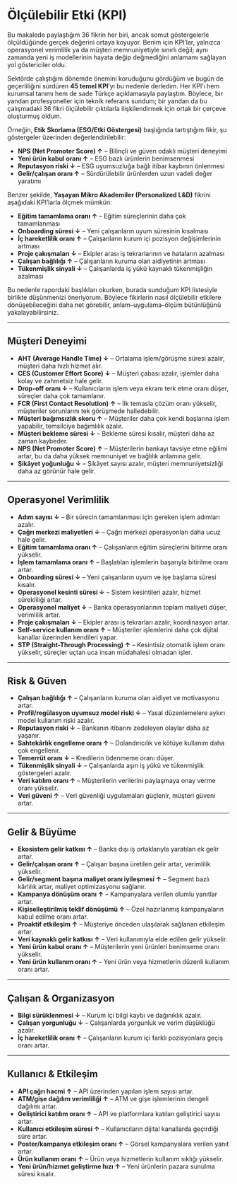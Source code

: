 # Ölçülebilir Etki (KPI)

Bu makalede paylaştığım 36 fikrin her biri, ancak somut göstergelerle ölçüldüğünde gerçek değerini ortaya koyuyor. Benim için KPI’lar, yalnızca operasyonel verimlilik ya da müşteri memnuniyetiyle sınırlı değil; aynı zamanda yeni iş modellerinin hayata değip değmediğini anlamamı sağlayan yol göstericiler oldu. 

Sektörde çalıştığım dönemde önemini koruduğunu gördüğüm ve bugün de geçerliliğini sürdüren **45 temel KPI**’yı bu nedenle derledim. Her KPI’ı hem kurumsal tanımı hem de sade Türkçe açıklamasıyla paylaştım. Böylece, bir yandan profesyoneller için teknik referans sundum; bir yandan da bu çalışmadaki 36 fikri ölçülebilir çıktılarla ilişkilendirmek için ortak bir çerçeve oluşturmuş oldum.  

Örneğin, **Etik Skorlama (ESG/Etki Göstergesi)** başlığında tartıştığım fikir, şu göstergeler üzerinden değerlendirilebilir:  
- **NPS (Net Promoter Score) ↑** – Bilinçli ve güven odaklı müşteri deneyimi  
- **Yeni ürün kabul oranı ↑** – ESG bazlı ürünlerin benimsenmesi  
- **Reputasyon riski ↓** – ESG uyumsuzluğa bağlı itibar kaybının önlenmesi  
- **Gelir/çalışan oranı ↑** – Sürdürülebilir ürünlerden uzun vadeli değer yaratımı 

Benzer şekilde, **Yaşayan Mikro Akademiler (Personalized L&D)** fikrini aşağıdaki KPI’larla ölçmek mümkün:  
- **Eğitim tamamlama oranı ↑** – Eğitim süreçlerinin daha çok tamamlanması  
- **Onboarding süresi ↓** – Yeni çalışanların uyum süresinin kısalması  
- **İç hareketlilik oranı ↑** – Çalışanların kurum içi pozisyon değişimlerinin artması  
- **Proje çakışmaları ↓** – Ekipler arası iş tekrarlarının ve hataların azalması  
- **Çalışan bağlılığı ↑** – Çalışanların kuruma olan aidiyetinin artması  
- **Tükenmişlik sinyali ↓** – Çalışanlarda iş yükü kaynaklı tükenmişliğin azalması 

Bu nedenle rapordaki başlıkları okurken, burada sunduğum KPI listesiyle birlikte düşünmenizi öneriyorum. Böylece fikirlerin nasıl ölçülebilir etkilere dönüşebileceğini daha net görebilir, anlam–uygulama–ölçüm bütünlüğünü yakalayabilirsiniz.

---

## Müşteri Deneyimi
- **AHT (Average Handle Time) ↓** – Ortalama işlem/görüşme süresi azalır, müşteri daha hızlı hizmet alır.  
- **CES (Customer Effort Score) ↓** – Müşteri çabası azalır, işlemler daha kolay ve zahmetsiz hale gelir.  
- **Drop-off oranı ↓** – Kullanıcıların işlem veya ekranı terk etme oranı düşer, süreçler daha çok tamamlanır.  
- **FCR (First Contact Resolution) ↑** – İlk temasla çözüm oranı yükselir, müşteriler sorunlarını tek görüşmede halledebilir.  
- **Müşteri bağımsızlık skoru ↑** – Müşteriler daha çok kendi başlarına işlem yapabilir, temsilciye bağımlılık azalır.  
- **Müşteri bekleme süresi ↓** – Bekleme süresi kısalır, müşteri daha az zaman kaybeder.  
- **NPS (Net Promoter Score) ↑** – Müşterilerin bankayı tavsiye etme eğilimi artar, bu da daha yüksek memnuniyet ve bağlılık anlamına gelir.  
- **Şikâyet yoğunluğu ↓** – Şikâyet sayısı azalır, müşteri memnuniyetsizliği daha az görünür hale gelir.  

---

## Operasyonel Verimlilik
- **Adım sayısı ↓** – Bir sürecin tamamlanması için gereken işlem adımları azalır.  
- **Çağrı merkezi maliyetleri ↓** – Çağrı merkezi operasyonları daha ucuz hale gelir.  
- **Eğitim tamamlama oranı ↑** – Çalışanların eğitim süreçlerini bitirme oranı yükselir.  
- **İşlem tamamlama oranı ↑** – Başlatılan işlemlerin başarıyla bitirilme oranı artar.  
- **Onboarding süresi ↓** – Yeni çalışanların uyum ve işe başlama süresi kısalır.  
- **Operasyonel kesinti süresi ↓** – Sistem kesintileri azalır, hizmet sürekliliği artar.  
- **Operasyonel maliyet ↓** – Banka operasyonlarının toplam maliyeti düşer, verimlilik artar.  
- **Proje çakışmaları ↓** – Ekipler arası iş tekrarları azalır, koordinasyon artar.  
- **Self-service kullanım oranı ↑** – Müşteriler işlemlerini daha çok dijital kanallar üzerinden kendileri yapar.  
- **STP (Straight-Through Processing) ↑** – Kesintisiz otomatik işlem oranı yükselir, süreçler uçtan uca insan müdahalesi olmadan işler.  

---

## Risk & Güven
- **Çalışan bağlılığı ↑** – Çalışanların kuruma olan aidiyet ve motivasyonu artar.  
- **Profil/regülasyon uyumsuz model riski ↓** – Yasal düzenlemelere aykırı model kullanım riski azalır.  
- **Reputasyon riski ↓** – Bankanın itibarını zedeleyen olaylar daha az yaşanır.  
- **Sahtekârlık engelleme oranı ↑** – Dolandırıcılık ve kötüye kullanım daha çok engellenir.  
- **Temerrüt oranı ↓** – Kredilerin ödenmeme oranı düşer.  
- **Tükenmişlik sinyali ↓** – Çalışanlarda aşırı iş yükü ve tükenmişlik göstergeleri azalır.  
- **Veri katılım oranı ↑** – Müşterilerin verilerini paylaşmaya onay verme oranı yükselir.  
- **Veri güveni ↑** – Veri güvenliği uygulamaları güçlenir, müşteri güveni artar.  

---

## Gelir & Büyüme
- **Ekosistem gelir katkısı ↑** – Banka dışı iş ortaklarıyla yaratılan ek gelir artar.  
- **Gelir/çalışan oranı ↑** – Çalışan başına üretilen gelir artar, verimlilik yükselir.  
- **Gelir/segment başına maliyet oranı iyileşmesi ↑** – Segment bazlı kârlılık artar, maliyet optimizasyonu sağlanır.  
- **Kampanya dönüşüm oranı ↑** – Kampanyalara verilen olumlu yanıtlar artar.  
- **Kişiselleştirilmiş teklif dönüşümü ↑** – Özel hazırlanmış kampanyaların kabul edilme oranı artar.  
- **Proaktif etkileşim ↑** – Müşteriye önceden ulaşılarak sağlanan etkileşim artar.  
- **Veri kaynaklı gelir katkısı ↑** – Veri kullanımıyla elde edilen gelir yükselir.  
- **Yeni ürün kabul oranı ↑** – Müşterilerin yeni ürünleri benimseme oranı yükselir.  
- **Yeni ürün kullanım oranı ↑** – Yeni ürün veya hizmetlerin düzenli kullanım oranı artar.  

---

## Çalışan & Organizasyon
- **Bilgi sürüklenmesi ↓** – Kurum içi bilgi kaybı ve dağınıklık azalır.  
- **Çalışan yorgunluğu ↓** – Çalışanlarda yorgunluk ve verim düşüklüğü azalır.  
- **İç hareketlilik oranı ↑** – Çalışanların kurum içi farklı pozisyonlara geçiş oranı artar.  

---

## Kullanıcı & Etkileşim
- **API çağrı hacmi ↑** – API üzerinden yapılan işlem sayısı artar.  
- **ATM/gişe dağılım verimliliği ↑** – ATM ve gişe işlemlerinin dengeli dağılımı artar.  
- **Geliştirici katılım oranı ↑** – API ve platformlara katılan geliştirici sayısı artar.  
- **Kullanıcı etkileşim süresi ↑** – Kullanıcıların dijital kanallarda geçirdiği süre artar.  
- **Poster/kampanya etkileşim oranı ↑** – Görsel kampanyalara verilen yanıt artar.  
- **Ürün kullanım oranı ↑** – Ürün veya hizmetlerin kullanım sıklığı yükselir.  
- **Yeni ürün/hizmet geliştirme hızı ↑** – Yeni ürünlerin pazara sunulma süresi kısalır.